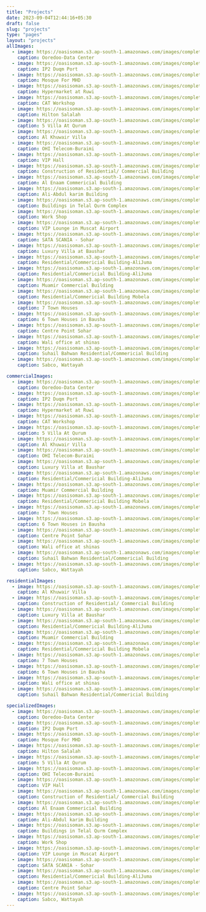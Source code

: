 ```yaml
---
title: "Projects"
date: 2023-09-04T12:44:16+05:30
draft: false
slug: "projects"
type: "pages"
layout: "projects"
allImages:
  - image: https://oasisoman.s3.ap-south-1.amazonaws.com/images/completed1.jpg
    caption: Ooredoo-Data Center
  - image: https://oasisoman.s3.ap-south-1.amazonaws.com/images/completed2.jpg
    caption: IP2 Duqm Port
  - image: https://oasisoman.s3.ap-south-1.amazonaws.com/images/completed3.jpeg
    caption: Mosque For MHD
  - image: https://oasisoman.s3.ap-south-1.amazonaws.com/images/completed4.jpg
    caption: Hypermarket at Ruwi
  - image: https://oasisoman.s3.ap-south-1.amazonaws.com/images/completed5.jpg
    caption: CAT Workshop
  - image: https://oasisoman.s3.ap-south-1.amazonaws.com/images/completed6.jpg
    caption: Hilton Salalah
  - image: https://oasisoman.s3.ap-south-1.amazonaws.com/images/completed7.jpg
    caption: 5 Villa At Qurum
  - image: https://oasisoman.s3.ap-south-1.amazonaws.com/images/completed8.jpg
    caption: Al Khuwair Villa
  - image: https://oasisoman.s3.ap-south-1.amazonaws.com/images/completed9.jpg
    caption: OHI Telecom-Buraimi
  - image: https://oasisoman.s3.ap-south-1.amazonaws.com/images/completed10.jpg
    caption: VIP Hall
  - image: https://oasisoman.s3.ap-south-1.amazonaws.com/images/completed11.jpg
    caption: Construction of Residential/ Commercial Building
  - image: https://oasisoman.s3.ap-south-1.amazonaws.com/images/completed12.jpg
    caption: Al Enaam Commericial Building
  - image: https://oasisoman.s3.ap-south-1.amazonaws.com/images/completed13.jpg
    caption: Ali-Abdul karim Building
  - image: https://oasisoman.s3.ap-south-1.amazonaws.com/images/completed14.jpg
    caption: Buildings in Telal Qurm Complex
  - image: https://oasisoman.s3.ap-south-1.amazonaws.com/images/completed15.jpg
    caption: Work Shop
  - image: https://oasisoman.s3.ap-south-1.amazonaws.com/images/completed16.jpg
    caption: VIP Lounge in Muscat Airport
  - image: https://oasisoman.s3.ap-south-1.amazonaws.com/images/completed17.jpg
    caption: SATA SCANIA - Sohar
  - image: https://oasisoman.s3.ap-south-1.amazonaws.com/images/completed19.png
    caption: Luxury Villa at Baushar
  - image: https://oasisoman.s3.ap-south-1.amazonaws.com/images/completed20.jpg
    caption: Residential/Commericial Building-AliJuma
  - image: https://oasisoman.s3.ap-south-1.amazonaws.com/images/completed21.png
    caption: Residential/Commericial Building-AliJuma
  - image: https://oasisoman.s3.ap-south-1.amazonaws.com/images/completed22.jpg
    caption: Muamir Commercial Building
  - image: https://oasisoman.s3.ap-south-1.amazonaws.com/images/completed23.jpg
    caption: Residential/Commericial Building Mobela
  - image: https://oasisoman.s3.ap-south-1.amazonaws.com/images/completed24.jpg
    caption: 7 Town Houses
  - image: https://oasisoman.s3.ap-south-1.amazonaws.com/images/completed25.jpg
    caption: 6 Town Houses in Bausha
  - image: https://oasisoman.s3.ap-south-1.amazonaws.com/images/completed26.jpg
    caption: Centre Point Sohar
  - image: https://oasisoman.s3.ap-south-1.amazonaws.com/images/completed27.jpg
    caption: Wali office at shinas
  - image: https://oasisoman.s3.ap-south-1.amazonaws.com/images/completed28.jpeg
    caption: Suhail Bahwan Residential/Commericial Building
  - image: https://oasisoman.s3.ap-south-1.amazonaws.com/images/completed29.jpg
    caption: Sabco, Wattayah

commercialImages:
  - image: https://oasisoman.s3.ap-south-1.amazonaws.com/images/completed1.jpg
    caption: Ooredoo-Data Center
  - image: https://oasisoman.s3.ap-south-1.amazonaws.com/images/completed2.jpg
    caption: IP2 Duqm Port
  - image: https://oasisoman.s3.ap-south-1.amazonaws.com/images/completed4.jpg
    caption: Hypermarket at Ruwi
  - image: https://oasisoman.s3.ap-south-1.amazonaws.com/images/completed5.jpg
    caption: CAT Workshop
  - image: https://oasisoman.s3.ap-south-1.amazonaws.com/images/completed7.jpg
    caption: 5 Villa At Qurum
  - image: https://oasisoman.s3.ap-south-1.amazonaws.com/images/completed8.jpg
    caption: Al Khuwair Villa
  - image: https://oasisoman.s3.ap-south-1.amazonaws.com/images/completed9.jpg
    caption: OHI Telecom-Buraimi
  - image: https://oasisoman.s3.ap-south-1.amazonaws.com/images/completed19.png
    caption: Luxury Villa at Baushar
  - image: https://oasisoman.s3.ap-south-1.amazonaws.com/images/completed20.jpg
    caption: Residential/Commericial Building-AliJuma
  - image: https://oasisoman.s3.ap-south-1.amazonaws.com/images/completed21.png
    caption: Muamir Commercial Building
  - image: https://oasisoman.s3.ap-south-1.amazonaws.com/images/completed23.jpg
    caption: Residential/Commericial Building Mobela
  - image: https://oasisoman.s3.ap-south-1.amazonaws.com/images/completed24.jpg
    caption: 7 Town Houses
  - image: https://oasisoman.s3.ap-south-1.amazonaws.com/images/completed25.jpg
    caption: 6 Town Houses in Bausha
  - image: https://oasisoman.s3.ap-south-1.amazonaws.com/images/completed26.jpg
    caption: Centre Point Sohar
  - image: https://oasisoman.s3.ap-south-1.amazonaws.com/images/completed27.jpg
    caption: Wali office at shinas
  - image: https://oasisoman.s3.ap-south-1.amazonaws.com/images/completed28.jpeg
    caption: Suhail Bahwan Residential/Commericial Building
  - image: https://oasisoman.s3.ap-south-1.amazonaws.com/images/completed29.jpg
    caption: Sabco, Wattayah

residentialImages:
  - image: https://oasisoman.s3.ap-south-1.amazonaws.com/images/completed8.jpg
    caption: Al Khuwair Villa
  - image: https://oasisoman.s3.ap-south-1.amazonaws.com/images/completed11.jpg
    caption: Construction of Residential/ Commercial Building
  - image: https://oasisoman.s3.ap-south-1.amazonaws.com/images/completed19.png
    caption: Luxury Villa at Baushar
  - image: https://oasisoman.s3.ap-south-1.amazonaws.com/images/completed20.jpg
    caption: Residential/Commericial Building-AliJuma
  - image: https://oasisoman.s3.ap-south-1.amazonaws.com/images/completed22.jpg
    caption: Muamir Commercial Building
  - image: https://oasisoman.s3.ap-south-1.amazonaws.com/images/completed23.jpg
    caption: Residential/Commericial Building Mobela
  - image: https://oasisoman.s3.ap-south-1.amazonaws.com/images/completed24.jpg
    caption: 7 Town Houses
  - image: https://oasisoman.s3.ap-south-1.amazonaws.com/images/completed25.jpg
    caption: 6 Town Houses in Bausha
  - image: https://oasisoman.s3.ap-south-1.amazonaws.com/images/completed27.jpg
    caption: Wali office at shinas
  - image: https://oasisoman.s3.ap-south-1.amazonaws.com/images/completed28.jpeg
    caption: Suhail Bahwan Residential/Commericial Building

specializedImages:
  - image: https://oasisoman.s3.ap-south-1.amazonaws.com/images/completed1.jpg
    caption: Ooredoo-Data Center
  - image: https://oasisoman.s3.ap-south-1.amazonaws.com/images/completed2.jpg
    caption: IP2 Duqm Port
  - image: https://oasisoman.s3.ap-south-1.amazonaws.com/images/completed3.jpeg
    caption: Mosque For MHD
  - image: https://oasisoman.s3.ap-south-1.amazonaws.com/images/completed6.jpg
    caption: Hilton Salalah
  - image: https://oasisoman.s3.ap-south-1.amazonaws.com/images/completed7.jpg
    caption: 5 Villa At Qurum
  - image: https://oasisoman.s3.ap-south-1.amazonaws.com/images/completed9.jpg
    caption: OHI Telecom-Buraimi
  - image: https://oasisoman.s3.ap-south-1.amazonaws.com/images/completed10.jpg
    caption: VIP Hall
  - image: https://oasisoman.s3.ap-south-1.amazonaws.com/images/completed11.jpg
    caption: Construction of Residential/ Commercial Building
  - image: https://oasisoman.s3.ap-south-1.amazonaws.com/images/completed12.jpg
    caption: Al Enaam Commericial Building
  - image: https://oasisoman.s3.ap-south-1.amazonaws.com/images/completed13.jpg
    caption: Ali-Abdul karim Building
  - image: https://oasisoman.s3.ap-south-1.amazonaws.com/images/completed14.jpg
    caption: Buildings in Telal Qurm Complex
  - image: https://oasisoman.s3.ap-south-1.amazonaws.com/images/completed15.jpg
    caption: Work Shop
  - image: https://oasisoman.s3.ap-south-1.amazonaws.com/images/completed16.jpg
    caption: VIP Lounge in Muscat Airport
  - image: https://oasisoman.s3.ap-south-1.amazonaws.com/images/completed17.jpg
    caption: SATA SCANIA - Sohar
  - image: https://oasisoman.s3.ap-south-1.amazonaws.com/images/completed20.jpg
    caption: Residential/Commericial Building-AliJuma
  - image: https://oasisoman.s3.ap-south-1.amazonaws.com/images/completed26.jpg
    caption: Centre Point Sohar
  - image: https://oasisoman.s3.ap-south-1.amazonaws.com/images/completed29.jpg
    caption: Sabco, Wattayah
---
```


